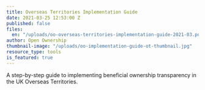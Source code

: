 ```yaml
---
title: Overseas Territories Implementation Guide
date: 2021-03-25 12:53:00 Z
published: false
files:
  en: "/uploads/oo-overseas-territories-implementation-guide-2021-03.pdf"
author: Open Ownership
thumbnail-image: "/uploads/oo-implementation-guide-ot-thumbnail.jpg"
resource_type: tools
is_featured: true
---
```


A step-by-step guide to implementing beneficial ownership transparency in the UK Overseas Territories.
